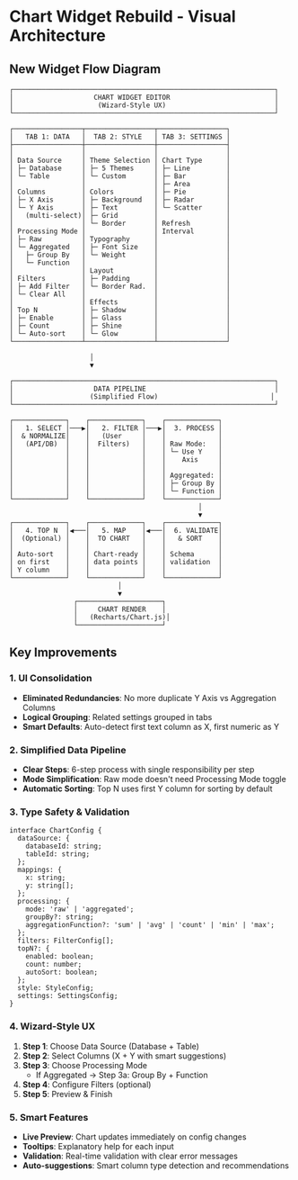 # Chart Widget Rebuild - Visual Architecture

## New Widget Flow Diagram

```
┌─────────────────────────────────────────────────────────────────┐
│                    CHART WIDGET EDITOR                          │
│                     (Wizard-Style UX)                           │
└─────────────────────────────────────────────────────────────────┘

┌─────────────────┬─────────────────┬─────────────────┐
│   TAB 1: DATA   │  TAB 2: STYLE   │ TAB 3: SETTINGS │
├─────────────────┼─────────────────┼─────────────────┤
│                 │                 │                 │
│ Data Source     │ Theme Selection │ Chart Type      │
│ ├─ Database     │ ├─ 5 Themes     │ ├─ Line         │
│ └─ Table        │ └─ Custom       │ ├─ Bar          │
│                 │                 │ ├─ Area         │
│ Columns         │ Colors          │ ├─ Pie          │
│ ├─ X Axis       │ ├─ Background   │ ├─ Radar        │
│ └─ Y Axis       │ ├─ Text         │ └─ Scatter      │
│   (multi-select)│ ├─ Grid         │                 │
│                 │ └─ Border       │ Refresh         │
│ Processing Mode │                 │ Interval        │
│ ├─ Raw          │ Typography      │                 │
│ └─ Aggregated   │ ├─ Font Size    │                 │
│   ├─ Group By   │ └─ Weight       │                 │
│   └─ Function   │                 │                 │
│                 │ Layout          │                 │
│ Filters         │ ├─ Padding      │                 │
│ ├─ Add Filter   │ └─ Border Rad.  │                 │
│ └─ Clear All    │                 │                 │
│                 │ Effects         │                 │
│ Top N           │ ├─ Shadow       │                 │
│ ├─ Enable       │ ├─ Glass        │                 │
│ ├─ Count        │ ├─ Shine        │                 │
│ └─ Auto-sort    │ └─ Glow         │                 │
└─────────────────┴─────────────────┴─────────────────┘

                    │
                    ▼

┌─────────────────────────────────────────────────────────────────┐
│                    DATA PIPELINE                                │
│                   (Simplified Flow)                            │
└─────────────────────────────────────────────────────────────────┘

┌─────────────┐    ┌─────────────┐    ┌─────────────┐
│   1. SELECT │───▶│   2. FILTER │───▶│  3. PROCESS │
│  & NORMALIZE│    │   (User     │    │             │
│   (API/DB)  │    │  Filters)   │    │ Raw Mode:   │
│             │    │             │    │ └─ Use Y    │
│             │    │             │    │    Axis     │
│             │    │             │    │             │
│             │    │             │    │ Aggregated: │
│             │    │             │    │ ├─ Group By │
│             │    │             │    │ └─ Function │
└─────────────┘    └─────────────┘    └─────────────┘
                                               │
                                               ▼
┌─────────────┐    ┌─────────────┐    ┌─────────────┐
│   4. TOP N  │◀───│   5. MAP    │◀───│  6. VALIDATE│
│  (Optional) │    │  TO CHART   │    │   & SORT    │
│             │    │             │    │             │
│ Auto-sort   │    │ Chart-ready │    │ Schema      │
│ on first    │    │ data points │    │ validation  │
│ Y column    │    │             │    │             │
└─────────────┘    └─────────────┘    └─────────────┘
                           │
                           ▼
                ┌─────────────────────┐
                │     CHART RENDER    │
                │   (Recharts/Chart.js)│
                └─────────────────────┘
```

## Key Improvements

### 1. UI Consolidation
- **Eliminated Redundancies**: No more duplicate Y Axis vs Aggregation Columns
- **Logical Grouping**: Related settings grouped in tabs
- **Smart Defaults**: Auto-detect first text column as X, first numeric as Y

### 2. Simplified Data Pipeline
- **Clear Steps**: 6-step process with single responsibility per step
- **Mode Simplification**: Raw mode doesn't need Processing Mode toggle
- **Automatic Sorting**: Top N uses first Y column for sorting by default

### 3. Type Safety & Validation
```
interface ChartConfig {
  dataSource: {
    databaseId: string;
    tableId: string;
  };
  mappings: {
    x: string;
    y: string[];
  };
  processing: {
    mode: 'raw' | 'aggregated';
    groupBy?: string;
    aggregationFunction?: 'sum' | 'avg' | 'count' | 'min' | 'max';
  };
  filters: FilterConfig[];
  topN?: {
    enabled: boolean;
    count: number;
    autoSort: boolean;
  };
  style: StyleConfig;
  settings: SettingsConfig;
}
```

### 4. Wizard-Style UX
1. **Step 1**: Choose Data Source (Database + Table)
2. **Step 2**: Select Columns (X + Y with smart suggestions)
3. **Step 3**: Choose Processing Mode
   - If Aggregated → Step 3a: Group By + Function
4. **Step 4**: Configure Filters (optional)
5. **Step 5**: Preview & Finish

### 5. Smart Features
- **Live Preview**: Chart updates immediately on config changes
- **Tooltips**: Explanatory help for each input
- **Validation**: Real-time validation with clear error messages
- **Auto-suggestions**: Smart column type detection and recommendations
